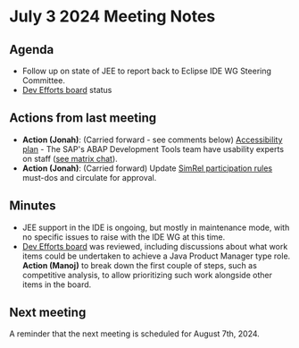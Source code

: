 # July 3 2024 Meeting Notes

## Agenda

- Follow up on state of JEE to report back to Eclipse IDE WG Steering Committee.
- [Dev Efforts board](https://gitlab.eclipse.org/eclipse-wg/ide-wg/ide-wg-dev-funded-efforts/ide-wg-dev-funded-program-planning-council-top-issues/-/boards/1208) status

## Actions from last meeting

- **Action (Jonah)**: (Carried forward - see comments below) [Accessibility plan](2023-05-03.md#accessibility) - The SAP's ABAP Development Tools team have usability experts on staff ([see matrix chat](https://chat.eclipse.org/#/room/#eclipse-ide-general:matrix.eclipse.org/$Zbqh3dhE4SRx4OU21qBLlsfeMGDcZ20xm06-NOhdJvY)).
- **Action (Jonah)**: (Carried forward) Update [SimRel participation rules](../SimRel/Simultaneous_Release_Requirements.md) must-dos and circulate for approval.

## Minutes

- JEE support in the IDE is ongoing, but mostly in maintenance mode, with no specific issues to raise with the IDE WG at this time.
- [Dev Efforts board](https://gitlab.eclipse.org/eclipse-wg/ide-wg/ide-wg-dev-funded-efforts/ide-wg-dev-funded-program-planning-council-top-issues/-/boards/1208) was reviewed, including discussions about what work items could be undertaken to achieve a Java Product Manager type role. **Action (Manoj)** to break down the first couple of steps, such as competitive analysis, to allow prioritizing such work alongside other items in the board.

## Next meeting

A reminder that the next meeting is scheduled for August 7th, 2024.
